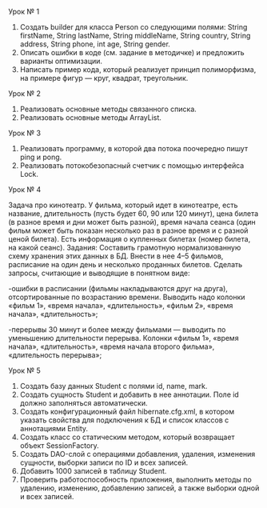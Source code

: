 Урок № 1

1. Создать builder для класса Person со следующими полями: String firstName, String lastName, String middleName, String country, String address, String phone, int age, String gender.
2. Описать ошибки в коде (см. задание в методичке) и предложить варианты оптимизации.
3. Написать пример кода, который реализует принцип полиморфизма, на примере фигур — круг, квадрат, треугольник.

Урок № 2
1. Реализовать основные методы связанного списка.
2. Реализовать основные методы ArrayList.

Урок № 3
1. Реализовать программу, в которой два потока поочередно пишут ping и pong.
2. Реализовать потокобезопасный счетчик с помощью интерфейса Lock.

Урок № 4

Задача про кинотеатр.
У фильма, который идет в кинотеатре, есть название, длительность (пусть будет 60, 90 или 120 минут), цена билета (в разное время и дни может быть разной), время начала сеанса (один фильм может быть показан несколько раз в разное время и с разной ценой билета). Есть информация о купленных билетах (номер билета, на какой сеанс).
Задания:
Составить грамотную нормализованную схему хранения этих данных в БД. Внести в нее 4–5 фильмов, расписание на один день и несколько проданных билетов.
Сделать запросы, считающие и выводящие в понятном виде:

-ошибки в расписании (фильмы накладываются друг на друга), отсортированные по возрастанию времени. Выводить надо колонки «фильм 1», «время начала», «длительность», «фильм 2», «время начала», «длительность»;

-перерывы 30 минут и более между фильмами — выводить по уменьшению длительности перерыва. Колонки «фильм 1», «время начала», «длительность», «время начала второго фильма», «длительность перерыва»;

Урок № 5

1. Создать базу данных Student с полями id, name, mark.
2. Создать сущность Student и добавить в нее аннотации. Поле id должно заполняться автоматически.
3. Создать конфигурационный файл hibernate.cfg.xml, в котором указать свойства для подключения к БД и список классов с аннотациями Entity.
4. Создать класс со статическим методом, который возвращает объект SessionFactory.
5. Создать DAO-слой с операциями добавления, удаления, изменения сущности, выборки записи по ID и всех записей.
6. Добавить 1000 записей в таблицу Student.
7. Проверить работоспособность приложения, выполнить методы по удалению, изменению, добавлению записей, а также выборки одной и всех записей.
